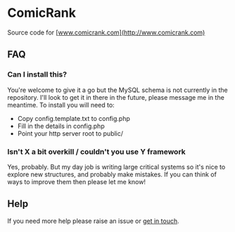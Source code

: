 ComicRank
=========

Source code for [www.comicrank.com](http://www.comicrank.com)

## FAQ

### Can I install this?
You're welcome to give it a go but the MySQL schema is not currently in the repository. I'll look to get it in there in the future, please message me in the meantime.
To install you will need to:
* Copy config.template.txt to config.php
* Fill in the details in config.php
* Point your http server root to public/

### Isn't X a bit overkill / couldn't you use Y framework
Yes, probably. But my day job is writing large critical systems so it's nice to explore new structures, and probably make mistakes. If you can think of ways to improve them then please let me know!

## Help
If you need more help please raise an issue or [get in touch](http://www.comicrank.com/contact.php).
